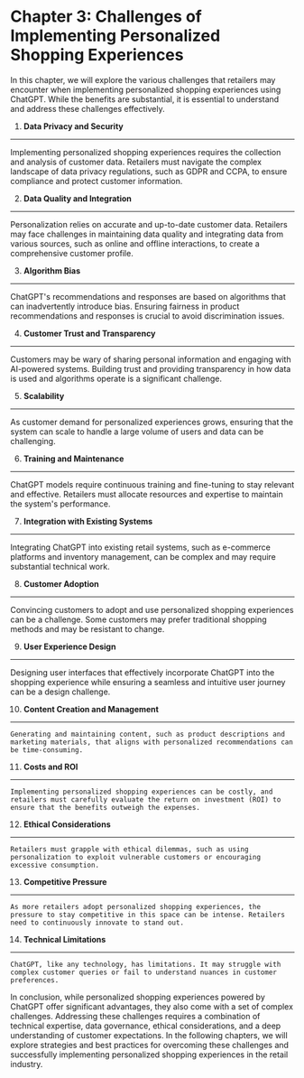 Chapter 3: Challenges of Implementing Personalized Shopping Experiences
=======================================================================

In this chapter, we will explore the various challenges that retailers may encounter when implementing personalized shopping experiences using ChatGPT. While the benefits are substantial, it is essential to understand and address these challenges effectively.

1. **Data Privacy and Security**
--------------------------------

Implementing personalized shopping experiences requires the collection and analysis of customer data. Retailers must navigate the complex landscape of data privacy regulations, such as GDPR and CCPA, to ensure compliance and protect customer information.

2. **Data Quality and Integration**
-----------------------------------

Personalization relies on accurate and up-to-date customer data. Retailers may face challenges in maintaining data quality and integrating data from various sources, such as online and offline interactions, to create a comprehensive customer profile.

3. **Algorithm Bias**
---------------------

ChatGPT's recommendations and responses are based on algorithms that can inadvertently introduce bias. Ensuring fairness in product recommendations and responses is crucial to avoid discrimination issues.

4. **Customer Trust and Transparency**
--------------------------------------

Customers may be wary of sharing personal information and engaging with AI-powered systems. Building trust and providing transparency in how data is used and algorithms operate is a significant challenge.

5. **Scalability**
------------------

As customer demand for personalized experiences grows, ensuring that the system can scale to handle a large volume of users and data can be challenging.

6. **Training and Maintenance**
-------------------------------

ChatGPT models require continuous training and fine-tuning to stay relevant and effective. Retailers must allocate resources and expertise to maintain the system's performance.

7. **Integration with Existing Systems**
----------------------------------------

Integrating ChatGPT into existing retail systems, such as e-commerce platforms and inventory management, can be complex and may require substantial technical work.

8. **Customer Adoption**
------------------------

Convincing customers to adopt and use personalized shopping experiences can be a challenge. Some customers may prefer traditional shopping methods and may be resistant to change.

9. **User Experience Design**
-----------------------------

Designing user interfaces that effectively incorporate ChatGPT into the shopping experience while ensuring a seamless and intuitive user journey can be a design challenge.

10. **Content Creation and Management**
---------------------------------------

    Generating and maintaining content, such as product descriptions and marketing materials, that aligns with personalized recommendations can be time-consuming.

11. **Costs and ROI**
---------------------

    Implementing personalized shopping experiences can be costly, and retailers must carefully evaluate the return on investment (ROI) to ensure that the benefits outweigh the expenses.

12. **Ethical Considerations**
------------------------------

    Retailers must grapple with ethical dilemmas, such as using personalization to exploit vulnerable customers or encouraging excessive consumption.

13. **Competitive Pressure**
----------------------------

    As more retailers adopt personalized shopping experiences, the pressure to stay competitive in this space can be intense. Retailers need to continuously innovate to stand out.

14. **Technical Limitations**
-----------------------------

    ChatGPT, like any technology, has limitations. It may struggle with complex customer queries or fail to understand nuances in customer preferences.

In conclusion, while personalized shopping experiences powered by ChatGPT offer significant advantages, they also come with a set of complex challenges. Addressing these challenges requires a combination of technical expertise, data governance, ethical considerations, and a deep understanding of customer expectations. In the following chapters, we will explore strategies and best practices for overcoming these challenges and successfully implementing personalized shopping experiences in the retail industry.
